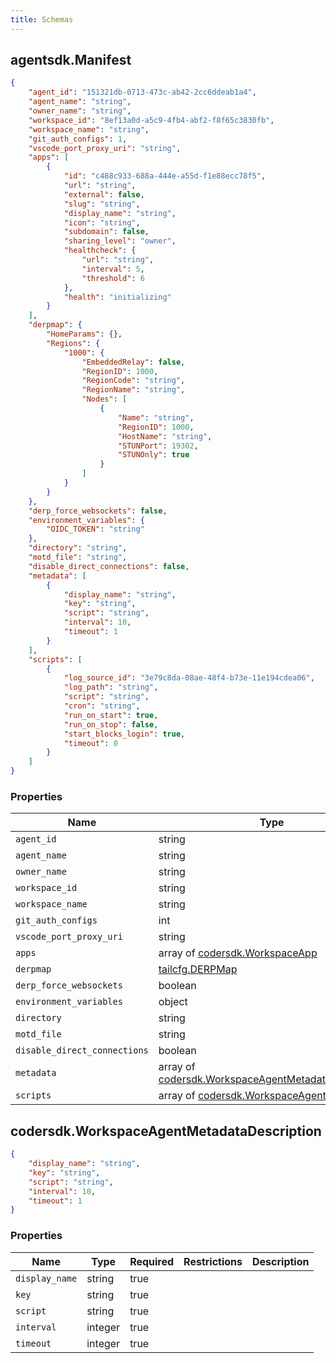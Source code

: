 ```yaml
---
title: Schemas
---
```


## agentsdk.Manifest

```json
{
    "agent_id": "151321db-0713-473c-ab42-2cc6ddeab1a4",
    "agent_name": "string",
    "owner_name": "string",
    "workspace_id": "8ef13a0d-a5c9-4fb4-abf2-f8f65c3830fb",
    "workspace_name": "string",
    "git_auth_configs": 1,
    "vscode_port_proxy_uri": "string",
    "apps": [
        {
            "id": "c488c933-688a-444e-a55d-f1e88ecc78f5",
            "url": "string",
            "external": false,
            "slug": "string",
            "display_name": "string",
            "icon": "string",
            "subdomain": false,
            "sharing_level": "owner",
            "healthcheck": {
                "url": "string",
                "interval": 5,
                "threshold": 6
            },
            "health": "initializing"
        }
    ],
    "derpmap": {
        "HomeParams": {},
        "Regions": {
            "1000": {
                "EmbeddedRelay": false,
                "RegionID": 1000,
                "RegionCode": "string",
                "RegionName": "string",
                "Nodes": [
                    {
                        "Name": "string",
                        "RegionID": 1000,
                        "HostName": "string",
                        "STUNPort": 19302,
                        "STUNOnly": true
                    }
                ]
            }
        }
    },
    "derp_force_websockets": false,
    "environment_variables": {
        "OIDC_TOKEN": "string"
    },
    "directory": "string",
    "motd_file": "string",
    "disable_direct_connections": false,
    "metadata": [
        {
            "display_name": "string",
            "key": "string",
            "script": "string",
            "interval": 10,
            "timeout": 1
        }
    ],
    "scripts": [
        {
            "log_source_id": "3e79c8da-08ae-48f4-b73e-11e194cdea06",
            "log_path": "string",
            "script": "string",
            "cron": "string",
            "run_on_start": true,
            "run_on_stop": false,
            "start_blocks_login": true,
            "timeout": 0
        }
    ]
}
```

### Properties

| Name                         | Type                                                                                              | Required | Restrictions | Description |
|------------------------------|---------------------------------------------------------------------------------------------------|----------|--------------|-------------|
| `agent_id`                   | string                                                                                            | true     |              |             |
| `agent_name`                 | string                                                                                            | true     |              |             |
| `owner_name`                 | string                                                                                            | true     |              |             |
| `workspace_id`               | string                                                                                            | true     |              |             |
| `workspace_name`             | string                                                                                            | true     |              |             |
| `git_auth_configs`           | int                                                                                               | true     |              |             |
| `vscode_port_proxy_uri`      | string                                                                                            | true     |              |             |
| `apps`                       | array of [codersdk.WorkspaceApp](../api/schemas.md#codersdkworkspaceapp)                          | true     |              |             |
| `derpmap`                    | [tailcfg.DERPMap](../api/schemas.md#tailcfgderpmap)                                               | true     |              |             |
| `derp_force_websockets`      | boolean                                                                                           | true     |              |             |
| `environment_variables`      | object                                                                                            | true     |              |             |
| `directory`                  | string                                                                                            | true     |              |             |
| `motd_file`                  | string                                                                                            | true     |              |             |
| `disable_direct_connections` | boolean                                                                                           | true     |              |             |
| `metadata`                   | array of [codersdk.WorkspaceAgentMetadataDescription](#codersdkworkspaceagentmetadatadescription) | true     |              |             |
| `scripts`                    | array of [codersdk.WorkspaceAgentScript](../api/schemas.md#codersdkworkspaceagentscript)          | true     |              |             |

## codersdk.WorkspaceAgentMetadataDescription

```json
{
    "display_name": "string",
    "key": "string",
    "script": "string",
    "interval": 10,
    "timeout": 1
}
```

### Properties

| Name           | Type    | Required | Restrictions | Description |
|----------------|---------|----------|--------------|-------------|
| `display_name` | string  | true     |              |             |
| `key`          | string  | true     |              |             |
| `script`       | string  | true     |              |             |
| `interval`     | integer | true     |              |             |
| `timeout`      | integer | true     |              |             |
